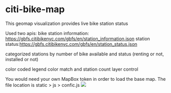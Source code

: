 # citi-bike-map

This geomap visualization provides live bike station status

Used two apis:
bike station information: https://gbfs.citibikenyc.com/gbfs/en/station_information.json
station status:https://gbfs.citibikenyc.com/gbfs/en/station_status.json

categorized stations by number of bike available and status (renting or not, installed or not)

color coded
legend color match and station count
layer control

You would need your own MapBox token in order to load the base map. The file location is static > js > confic.js
<img src="final_product.png">